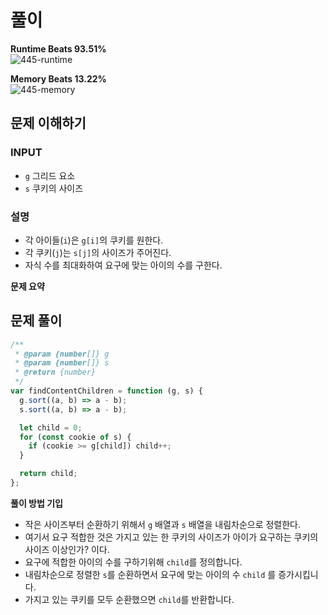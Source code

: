 # 풀이

**Runtime Beats 93.51%**  
![445-runtime](https://user-images.githubusercontent.com/64972038/236742867-87a8fca1-c31e-4a03-a4af-bc41b9d3956e.svg)


**Memory Beats 13.22%**  
![445-memory](https://user-images.githubusercontent.com/64972038/236742873-b41b6617-626b-4634-8e63-5f9690998d86.svg)


## 문제 이해하기

### INPUT

- `g` 그리드 요소
- `s` 쿠키의 사이즈

### 설명

- 각 아이들(`i`)은 `g[i]`의 쿠키를 원한다.
- 각 쿠키(`j`)는 `s[j]`의 사이즈가 주어진다.
- 자식 수를 최대화하여 요구에 맞는 아이의 수를 구한다.

**문제 요약**

## 문제 풀이

```javascript
/**
 * @param {number[]} g
 * @param {number[]} s
 * @return {number}
 */
var findContentChildren = function (g, s) {
  g.sort((a, b) => a - b);
  s.sort((a, b) => a - b);

  let child = 0;
  for (const cookie of s) {
    if (cookie >= g[child]) child++;
  }

  return child;
};
```

**풀이 방법 기입**

- 작은 사이즈부터 순환하기 위해서 `g` 배열과 `s` 배열을 내림차순으로 정렬한다.
- 여기서 요구 적합한 것은 가지고 있는 한 쿠키의 사이즈가 아이가 요구하는 쿠키의 사이즈 이상인가? 이다.
- 요구에 적합한 아이의 수를 구하기위해 `child`를 정의합니다.
- 내림차순으로 정렬한 `s`를 순환하면서 요구에 맞는 아이의 수 `child` 를 증가시킵니다.
- 가지고 있는 쿠키를 모두 순환했으면 `child`를 반환합니다.
